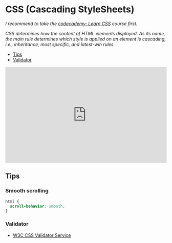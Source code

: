 # CSS (Cascading StyleSheets)
*I recommend to take the [codecademy: Learn CSS](https://www.codecademy.com/learn/learn-css) course first.*

*CSS determines how the content of HTML elements displayed. As its name, the main rule determines which style is applied on an element is cascading, i.e., inheritance, most specific, and latest-win rules.*

- [Tips](#tips)
- [Validator](#validator)

<iframe height="300" style="width: 100%;" title="uopeople-cs2205-w4" src="https://codepen.io/kihon/embed/qBoZjZN?default-tab=html%2Cresult" frameborder="no" loading="lazy" allowtransparency="true" allowfullscreen="true">
  See the Pen <a href="https://codepen.io/kihon/pen/qBoZjZN">
  uopeople-cs2205-w4</a> by kihon (<a href="https://codepen.io/kihon">@kihon</a>)
  on <a href="https://codepen.io">CodePen</a>.
</iframe>

## Tips
### Smooth scrolling
```css
html {
  scroll-behavior: smooth;  
}
```
### Validator
- [W3C CSS Validator Service](https://jigsaw.w3.org/css-validator)